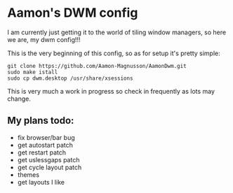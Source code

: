 # Aamon's DWM config

I am currently just getting it to the world of tiling window managers, so here we are, my dwm config!!!

This is the very beginning of this config, so as for setup it's pretty simple:

```
git clone https://github.com/Aamon-Magnusson/AamonDwm.git
sudo make istall
sudo cp dwm.desktop /usr/share/xsessions
```

This is very much a work in progress so check in frequently as lots may change.

## My plans todo:

- fix browser/bar bug
- get autostart patch
- get restart patch
- get uslessgaps patch
- get cycle layout patch
- themes
- get layouts I like
